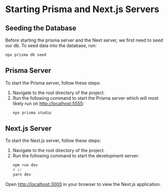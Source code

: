 # Starting Prisma and Next.js Servers

## Seeding the Database

Before starting the prisma server and the Next server, we first need to seed our db.
To seed data into the database, run:

```bash
npx prisma db seed
```

## Prisma Server

To start the Prisma server, follow these steps:

1. Navigate to the root directory of the project.
2. Run the following command to start the Prisma server which will most likely run on [http://localhost:5555](http://localhost:555):
   ```bash
   npx prisma studio
   ```

## Next.js Server

To start the Next.js server, follow these steps:

1. Navigate to the root directory of the project.
2. Run the following command to start the development server:
   ```bash
   npm run dev
   # or
   yarn dev
   ```

Open [http://localhost:3000](http://localhost:3000) in your browser to view the Next.js application.
